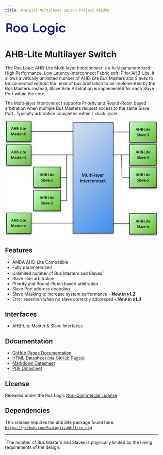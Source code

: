 ```yaml
---
title: AHB-Lite Multilayer Switch Project ReadMe
---
```

![Roa Logic Hdr][]

# AHB-Lite Multilayer Switch

The Roa Logic AHB-Lite Multi-layer Interconnect is a fully parameterized High Performance, Low Latency Interconnect Fabric soft IP for AHB-Lite. It allows a virtually unlimited number of AHB-Lite Bus Masters and Slaves to be connected without the need of bus arbitration to be implemented by the Bus Masters. Instead, Slave Side Arbitration is implemented for each Slave Port within the core.

The Multi-layer Interconnect supports Priority and Round-Robin based arbitration when multiple Bus Masters request access to the same Slave Port. Typically arbitration completes within 1 clock cycle

![System Diagram][]

## Features

- AMBA AHB-Lite Compatible
- Fully parameterized
- Unlimited number of Bus Masters and Slaves<sup>1</sup>
- Slave side arbitration
- Priority and Round-Robin based arbitration
- Slave Port address decoding
- Slave Masking to increase system performance - ***New in v1.2***
- Error assertion when no slave correctly addressed - ***New in v1.3***

## Interfaces

- AHB-Lite Master & Slave Interfaces

## Documentation

- [GitHub Pages Documentation][GitHub Pages]
- [HTML Datasheet (via GitHub Pages)][HTML Datasheet]
- [Markdown Datasheet][MD Datasheet]
- [PDF Datasheet][PDF Datasheet]

## License

Released under the Roa Logic [Non-Commercial License][NC License]

## Dependencies

This release requires the ahb3lite package found here: [`https://github.com/RoaLogic/ahb3lite_pkg`][ahb3lite pkg]

- - -

<sup>1</sup>The number of Bus Masters and Slaves is physically limited by the timing requirements of the design.

[Roa Logic Hdr]:  /docs/assets/img/RoaLogicHeader.png

[GitHub Pages]:   https://roalogic.github.io/ahb3lite_interconnect "GitHub Pages Documentation"

[HTML Datasheet]: https://roalogic.github.io/ahb3lite_interconnect/ahb3lite_interconnect_datasheet.html "HTML Datasheet"

[MD Datasheet]:   /docs/ahb3lite_interconnect_datasheet.md "Markdown Datasheet"

[PDF Datasheet]:  /docs/ahb3lite_interconnect_datasheet.pdf "PDF Datasheet"

[System Diagram]: /docs/assets/img/ahb-lite-switch-sys.png "Example Interconnect System"

[NC License]:     LICENSE.md "Non-Commercial License"

[ahb3lite pkg]:   https://github.com/RoaLogic/ahb3lite_pkg "ahb3lite submodule" 
